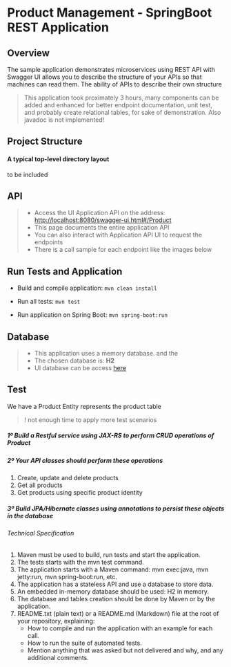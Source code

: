 # Product Management - SpringBoot REST Application

## Overview

The sample application demonstrates microservices using REST API with Swagger UI allows you to describe the structure of your APIs so that machines can read them. The ability of APIs to describe their own structure

> This application took proximately 3 hours, many components can be added and enhanced for better endpoint documentation, unit test, and probably create relational tables, for sake of demonstration.
Also javadoc is not implemented!

## Project Structure

#### A typical top-level directory layout

to be included

## API

> - Access the UI Application API on the address: [http://localhost:8080/swagger-ui.html#/Product](http://localhost:8080/swagger-ui.html#/Product)
> - This page documents the entire application API
> - You can also interact with Application API UI to request the endpoints
> - There is a call sample for each endpoint like the images below

## Run Tests and Application

- Build and compile application: ```mvn clean install```

- Run all tests: ```mvn test```

- Run application on Spring Boot: ```mvn spring-boot:run```

## Database

> - This application uses a memory database.  and the
> - The chosen database is: **H2**
> - UI database can be access [here](http://localhost:8080/h2/login.do)

## Test

We have a Product Entity represents the product table

> ! not enough time to apply more test scenarios

##### 1º Build a Restful service using JAX-RS to perform CRUD operations of Product

##### 2º Your API classes should perform these operations

1. Create, update and delete products
2. Get all products
3. Get products using specific product identity

##### 3º Build JPA/Hibernate classes using annotations to persist these objects in the database

###### Technical Specification

1. Maven must be used to build, run tests and start the application.
2. The tests starts with the mvn test command.
3. The application starts with a Maven command: mvn exec:java, mvn jetty:run, mvn spring-boot:run, etc.
4. The application has a stateless API and use a database to store data.
5. An embedded in-memory database should be used: H2 in memory.
6. The database and tables creation should be done by Maven or by the application.
7. README.txt (plain text) or a README.md (Markdown) file at the root of your repository, explaining:
    - How to compile and run the application with an example for each call.
    - How to run the suite of automated tests.
    - Mention anything that was asked but not delivered and why, and any additional comments.
